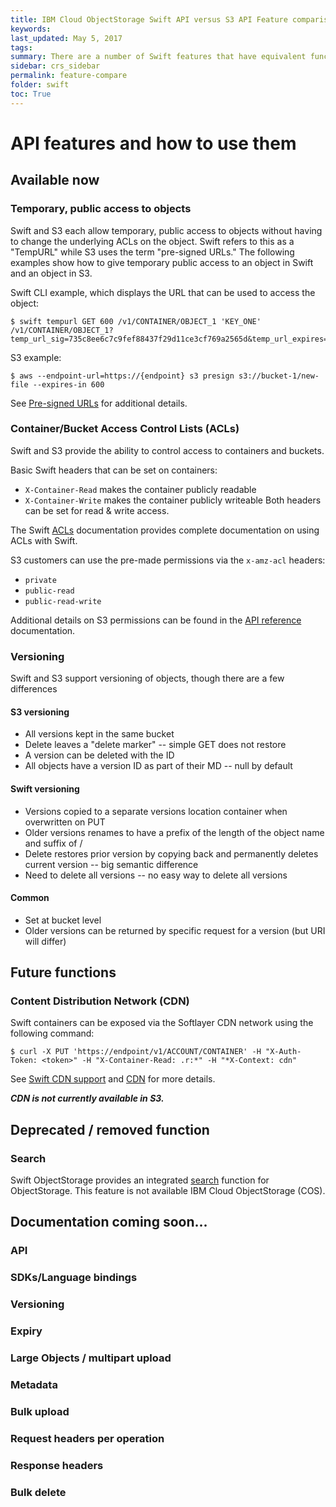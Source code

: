 ```yaml
---
title: IBM Cloud ObjectStorage Swift API versus S3 API Feature comparison
keywords:
last_updated: May 5, 2017
tags:
summary: There are a number of Swift features that have equivalent functions in S3
sidebar: crs_sidebar
permalink: feature-compare
folder: swift
toc: True
---
```


# API features and how to use them
## Available now
### Temporary, public access to objects
Swift and S3 each allow temporary, public access to objects without having to change the underlying ACLs on the object. Swift refers to this as a "TempURL" while S3 uses the term "pre-signed URLs." The following examples show how to give temporary public access to an object in Swift and an object in S3.

Swift CLI example, which displays the URL that can be used to access the object:
```shell
$ swift tempurl GET 600 /v1/CONTAINER/OBJECT_1 'KEY_ONE'
/v1/CONTAINER/OBJECT_1?temp_url_sig=735c8ee6c7c9fef88437f29d11ce3cf769a2565d&temp_url_expires=1495482380
```

S3 example:
```shell
$ aws --endpoint-url=https://{endpoint} s3 presign s3://bucket-1/new-file --expires-in 600
```

See [Pre-signed URLs][2] for additional details.


### Container/Bucket Access Control Lists (ACLs)
Swift and S3 provide the ability to control access to containers and buckets.

Basic Swift headers that can be set on containers:
* `X-Container-Read` makes the container publicly readable
* `X-Container-Write` makes the container publicly writeable
Both headers can be set for read & write access.

The Swift [ACLs][5] documentation provides complete documentation on using ACLs with Swift.

S3 customers can use the pre-made permissions via the `x-amz-acl` headers:
* `private`
* `public-read`
* `public-read-write`

Additional details on S3 permissions can be found in the [API reference][6] documentation.



### Versioning
Swift and S3 support versioning of objects, though there are a few differences

####  S3 versioning

- All versions kept in the same bucket
- Delete leaves a "delete marker" -- simple GET does not restore
- A version can be deleted with the ID
- All objects have a version ID as part of their MD -- null by default

####  Swift versioning

- Versions copied to a separate versions location container when overwritten on PUT
- Older versions renames to have a prefix of the length of the object name and suffix of /<creation time>
- Delete restores prior version by copying back and permanently deletes current version -- big semantic difference
- Need to delete all versions -- no easy way to delete all versions


####  Common

- Set at bucket level
- Older versions can be returned by specific request for a version (but URI will differ)


## Future functions

### Content Distribution Network (CDN)
Swift containers can be exposed via the Softlayer CDN network using the following command:
```shell
$ curl -X PUT 'https://endpoint/v1/ACCOUNT/CONTAINER' -H "X-Auth-Token: <token>" -H "X-Container-Read: .r:*" -H "*X-Context: cdn"
```
See [Swift CDN support][3] and [CDN][7] for more details.

***CDN is not currently available in S3.***

## Deprecated / removed function

### Search
Swift ObjectStorage provides an integrated [search][search] function for ObjectStorage. This feature is not available IBM Cloud ObjectStorage (COS).

## Documentation coming soon...

### API
### SDKs/Language bindings
### Versioning
### Expiry
### Large Objects / multipart upload
### Metadata
### Bulk upload
### Request headers per operation
### Response headers
### Bulk delete


[1]: https://developer.openstack.org/api-ref/object-storage/index.html?expanded=create-update-or-delete-container-metadata-detail#containers
[2]: https://ibm-public-cos.github.io/crs-docs/cli#pre-signed-urls
[3]: http://sldn.softlayer.com/reference/Object-Storage-CDN/Create-CDN-enabled-Container
[4]: https://control.softlayer.com
[5]: https://docs.openstack.org/developer/swift/overview_acl.html#container-acls
[6]: https://ibm-public-cos.github.io/crs-docs/api-reference
[7]: https://knowledgelayer.softlayer.com/topic/cdn
[search]: https://sldn.softlayer.com/article/API-Operations-Search-Services
